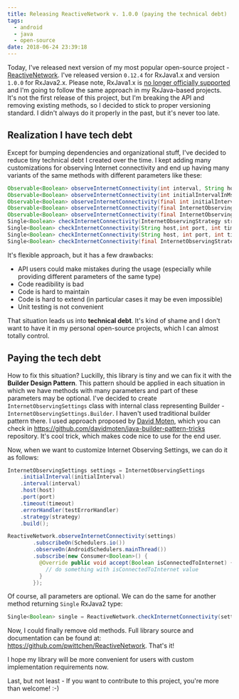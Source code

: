 ```yaml
---
title: Releasing ReactiveNetwork v. 1.0.0 (paying the technical debt)
tags:
  - android
  - java
  - open-source
date: 2018-06-24 23:39:18
---
```



Today, I've released next version of my most popular open-source project - [ReactiveNetwork](https://github.com/pwittchen/ReactiveNetwork). I've released version `0.12.4` for RxJava1.x and version `1.0.0` for RxJava2.x. Please note, RxJava1.x is [no longer officially supported](https://github.com/ReactiveX/RxJava/releases/tag/v1.3.8) and I'm going to follow the same approach in my RxJava-based projects. It's not the first release of this project, but I'm breaking the API and removing existing methods, so I decided to stick to proper versioning standard. I didn't always do it properly in the past, but it's never too late.

## Realization I have tech debt

Except for bumping dependencies and organizational stuff, I've decided to reduce tiny technical debt I created over the time. I kept adding many customizations for observing Internet connectivity and end up having many variants of the same methods with different parameters like these:

```java
Observable<Boolean> observeInternetConnectivity(int interval, String host, int port, int timeout)
Observable<Boolean> observeInternetConnectivity(int initialIntervalInMs, int intervalInMs, String host, int port, int timeout)
Observable<Boolean> observeInternetConnectivity(final int initialIntervalInMs, final int intervalInMs, final String host, final int port, final int timeoutInMs, final ErrorHandler errorHandler)
Observable<Boolean> observeInternetConnectivity(final InternetObservingStrategy strategy)
Observable<Boolean> observeInternetConnectivity(final InternetObservingStrategy strategy, final String host)
Single<Boolean> checkInternetConnectivity(InternetObservingStrategy strategy)
Single<Boolean> checkInternetConnectivity(String host,int port, int timeoutInMs)
Single<Boolean> checkInternetConnectivity(String host, int port, int timeoutInMs, ErrorHandler errorHandler)
Single<Boolean> checkInternetConnectivity(final InternetObservingStrategy strategy, final String host)
```

It's flexible approach, but it has a few drawbacks:
- API users could make mistakes during the usage (especially while providing different parameters of the same type)
- Code readibility is bad
- Code is hard to maintain
- Code is hard to extend (in particular cases it may be even impossible)
- Unit testing is not convenient

That situation leads us into **technical debt**. It's kind of shame and I don't want to have it in my personal open-source projects, which I can almost totally control.

## Paying the tech debt

How to fix this situation? Luckilly, this library is tiny and we can fix it with the **Builder Design Pattern**. This pattern should be applied in each situation in which we have methods with many parameters and part of these parameters may be optional. I've decided to create `InternetObservingSettings` class with internal class representing Builder - `InternetObservingSettings.Builder`. I haven't used traditional builder pattern there. I used approach proposed by [David Moten](https://github.com/davidmoten), which you can check in https://github.com/davidmoten/java-builder-pattern-tricks repository. It's cool trick, which makes code nice to use for the end user.

Now, when we want to customize Internet Observing Settings, we can do it as follows:

```java
InternetObservingSettings settings = InternetObservingSettings
    .initialInterval(initialInterval)
    .interval(interval)
    .host(host)
    .port(port)
    .timeout(timeout)
    .errorHandler(testErrorHandler)
    .strategy(strategy)
    .build();

ReactiveNetwork.observeInternetConnectivity(settings)
        .subscribeOn(Schedulers.io())
        .observeOn(AndroidSchedulers.mainThread())
        .subscribe(new Consumer<Boolean>() {
          @Override public void accept(Boolean isConnectedToInternet) {
            // do something with isConnectedToInternet value
          }
        });
```

Of course, all parameters are optional.
We can do the same for another method returning `Single` RxJava2 type:

```java
Single<Boolean> single = ReactiveNetwork.checkInternetConnectivity(settings);
```

Now, I could finally remove old methods.
Full library source and documentation can be found at: https://github.com/pwittchen/ReactiveNetwork.
That's it! 

I hope my library will be more convenient for users with custom implementation requirements now.

Last, but not least - If you want to contribute to this project, you're more than welcome! :-)
